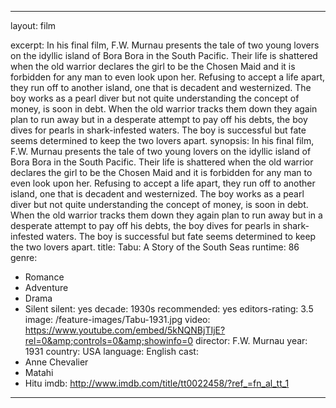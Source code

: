 ---

layout: film

excerpt: In his final film, F.W. Murnau presents the tale of two young lovers on the idyllic island of Bora Bora in the South Pacific. Their life is shattered when the old warrior declares the girl to be the Chosen Maid and it is forbidden for any man to even look upon her. Refusing to accept a life apart, they run off to another island, one that is decadent and westernized. The boy works as a pearl diver but not quite understanding the concept of money, is soon in debt. When the old warrior tracks them down they again plan to run away but in a desperate attempt to pay off his debts, the boy dives for pearls in shark-infested waters. The boy is successful but fate seems determined to keep the two lovers apart.
synopsis: In his final film, F.W. Murnau presents the tale of two young lovers on the idyllic island of Bora Bora in the South Pacific. Their life is shattered when the old warrior declares the girl to be the Chosen Maid and it is forbidden for any man to even look upon her. Refusing to accept a life apart, they run off to another island, one that is decadent and westernized. The boy works as a pearl diver but not quite understanding the concept of money, is soon in debt. When the old warrior tracks them down they again plan to run away but in a desperate attempt to pay off his debts, the boy dives for pearls in shark-infested waters. The boy is successful but fate seems determined to keep the two lovers apart.
title: Tabu&#58; A Story of the South Seas
runtime: 86
genre:
- Romance
- Adventure
- Drama
- Silent
silent: yes
decade: 1930s
recommended: yes
editors-rating: 3.5
image:  /feature-images/Tabu-1931.jpg
video: https://www.youtube.com/embed/5kNQNBjTIjE?rel=0&amp;controls=0&amp;showinfo=0
director: F.W. Murnau
year: 1931
country:  USA
language: English
cast:
- Anne Chevalier
- Matahi
- Hitu 
imdb: http://www.imdb.com/title/tt0022458/?ref_=fn_al_tt_1

--- 